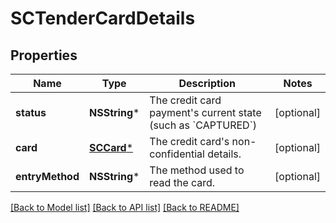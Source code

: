 # SCTenderCardDetails

## Properties
Name | Type | Description | Notes
------------ | ------------- | ------------- | -------------
**status** | **NSString*** | The credit card payment&#39;s current state (such as &#x60;CAPTURED&#x60;) | [optional] 
**card** | [**SCCard***](SCCard.md) | The credit card&#39;s non-confidential details. | [optional] 
**entryMethod** | **NSString*** | The method used to read the card. | [optional] 

[[Back to Model list]](../README.md#documentation-for-models) [[Back to API list]](../README.md#documentation-for-api-endpoints) [[Back to README]](../README.md)


